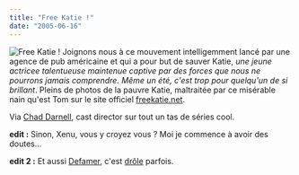 ```yaml
---
title: "Free Katie !"
date: "2005-06-16"
---
```


![Free Katie !](images/freekatie20t.jpg) Joignons nous à ce mouvement intelligemment lancé par une agence de pub américaine et qui a pour but de sauver Katie, _une jeune actricee talentueuse maintenue captive par des forces que nous ne pourrons jamais comprendre. Même un été, c'est trop pour quelqu'un de si brillant_. Pleins de photos de la pauvre Katie, maltraitée par ce misérable nain qu'est Tom sur le site officiel [freekatie.net](http://freekatie.net/).

Via [Chad Darnell](http://chaddarnell.typepad.com/runchadrun2/2005/06/free_katie.html), cast director sur tout un tas de séries cool.

**edit :** Sinon, Xenu, vous y croyez vous ? Moi je commence à avoir des doutes...

**edit 2 :** Et aussi [Defamer](http://www.defamer.com/), c'est [drôle](http://www.defamer.com/hollywood/movies/ambiguous-quote-of-the-day-108039.php) parfois.
